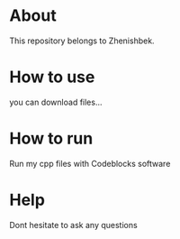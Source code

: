 # About

This repository belongs to Zhenishbek.

# How to use

you can download files...

# How to run

Run my cpp files with Codeblocks software

# Help

Dont hesitate to ask any questions